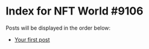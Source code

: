 # Index for NFT World #9106
Posts will be displayed in the order below:

- [Your first post](./001-first.md)

